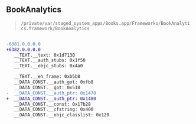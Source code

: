 ## BookAnalytics

> `/private/var/staged_system_apps/Books.app/Frameworks/BookAnalytics.framework/BookAnalytics`

```diff

-6381.0.0.0.0
+6382.0.0.0.0
   __TEXT.__text: 0x1d7130
   __TEXT.__auth_stubs: 0x1f50
   __TEXT.__objc_stubs: 0x4a0

   __TEXT.__eh_frame: 0xb5b8
   __DATA_CONST.__auth_got: 0xfb8
   __DATA_CONST.__got: 0x518
-  __DATA_CONST.__auth_ptr: 0x1478
+  __DATA_CONST.__auth_ptr: 0x1480
   __DATA_CONST.__const: 0x17b28
   __DATA_CONST.__cfstring: 0x400
   __DATA_CONST.__objc_classlist: 0x120

```
